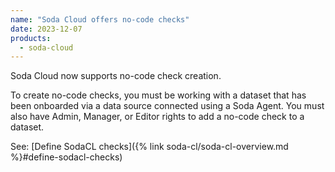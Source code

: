 ```yaml
---
name: "Soda Cloud offers no-code checks"
date: 2023-12-07
products:
  - soda-cloud
---
```


Soda Cloud now supports no-code check creation.

To create no-code checks, you must be working with a dataset that has been onboarded via a data source connected using a Soda Agent. You must also have Admin, Manager, or Editor rights to add a no-code check to a dataset.

See: [Define SodaCL checks]({% link soda-cl/soda-cl-overview.md %}#define-sodacl-checks)